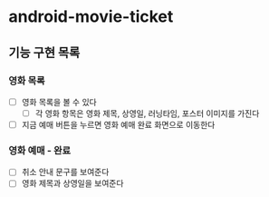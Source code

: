 # android-movie-ticket

## 기능 구현 목록 
### 영화 목록 
- [ ] 영화 목록을 볼 수 있다
  - [ ] 각 영화 항목은 영화 제목, 상영일, 러닝타임, 포스터 이미지를 가진다
- [ ] 지금 예매 버튼을 누르면 영화 예매 완료 화면으로 이동한다

### 영화 예매 - 완료
- [ ] 취소 안내 문구를 보여준다
- [ ] 영화 제목과 상영일을 보여준다